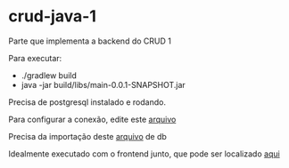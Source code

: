 # crud-java-1
Parte que implementa a backend do CRUD 1

Para executar:
- ./gradlew build
- java -jar build/libs/main-0.0.1-SNAPSHOT.jar

Precisa de postgresql instalado e rodando.

Para configurar a conexão, edite este [arquivo](src/main/resources/application.properties)

Precisa da importação deste [arquivo](src/main/resources/auth.db) de db 

Idealmente executado com o frontend junto, que pode ser localizado [aqui](https://github.com/BIT-EJ/crud-next-1)
